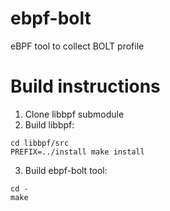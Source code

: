 # ebpf-bolt
eBPF tool to collect BOLT profile

# Build instructions
1. Clone libbpf submodule
2. Build libbpf:
```
cd libbpf/src
PREFIX=../install make install
```
3. Build ebpf-bolt tool:
```
cd -
make
```
